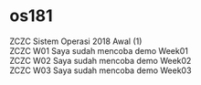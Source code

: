 # os181
ZCZC Sistem Operasi 2018 Awal (1)  
ZCZC W01 Saya sudah mencoba demo Week01  
ZCZC W02 Saya sudah mencoba demo Week02  
ZCZC W03 Saya sudah mencoba demo Week03  
